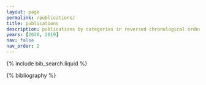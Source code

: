```yaml
---
layout: page
permalink: /publications/
title: publications
description: publications by categories in reversed chronological order. generated by jekyll-scholar.
years: [2020, 2019]
nav: false
nav_order: 2
---
```


<!-- _pages/publications.md -->

<!-- Bibsearch Feature -->

{% include bib_search.liquid %}

<div class="publications">

{% bibliography %}

</div>
